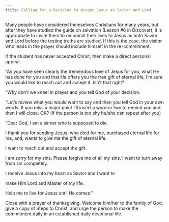```yaml
---
title: Calling for a Decision to Accept Jesus as Savior and Lord
---
```


Many people have considered themselves Christians for many years, but after they have studied the guide on salvation (Lesson #6 in Discover), it is appropriate to invite them to recommit their lives to Jesus as both Savior and Lord before the testing truths are studied. If this is the case, the visitor who leads in the prayer should include himself in the re-commitment.

If the student has never accepted Christ, then make a direct personal appeal:

“As you have seen clearly the tremendous love of Jesus for you, what He has done for you and that He offers you the free gift of eternal life, I’m sure you would like to reach out and accept it. Isn’t that right?

“Why don’t we kneel in prayer and you tell God of your decision.

“Let’s review what you would want to say and then you tell God in your own words. If you miss a major point I’ll insert a word or two to remind you and then I will close. OK? (If the person is too shy he/she can repeat after you)

“Dear God, I am a sinner who is supposed to die.

I thank you for sending Jesus, who died for me, purchased eternal life for me, and, wants to give me the gift of eternal life.

I want to reach out and accept the gift.

I am sorry for my sins. Please forgive me of all my sins. I want to turn away from sin completely.

I receive Jesus into my heart as Savior and I want to

make Him Lord and Master of my life.

Help me to live for Jesus until He comes.”

Close with a prayer of thanksgiving. Welcome him/her to the family of God, give a copy of Steps to Christ, and urge the person to make the commitment daily in an established daily devotional life.